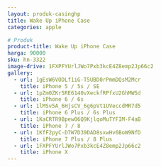 ```yaml
---
layout: produk-casinghp
title: Wake Up iPhone Case
categories: apple

# Produk
product-title: Wake Up iPhone Case
harga: 90000
sku: hn-3322
image-drive: 1FXPFYUrlJWo7Pxb3kcE4Z8emp2Jp66c2
gallery:
  - url: 1gEsW6VODLf1iG-T5UBD0rPmmDQsM2Mcr
    title: iPhone 5 / 5s / SE
  - url: 1pZm0ZKr5RE6140vXeckfRPfxU2GhMW5d
    title: iPhone 6 / 6s
  - url: 1lMSv5A_6HjsCV_6g6pVt1UVeccdMR7d5
    title: iPhone 6 Plus / 6s Plus
  - url: 1KaCRTR9Bpew06Q9KjlqoMuTYFIM-F4aB
    title: iPhone 7 / 8
  - url: 1KfF2pyC-D7W7D39DAD8sxwHv6BoW9NfD
    title: iPhone 7 Plus / 8 Plus
  - url: 1FXPFYUrlJWo7Pxb3kcE4Z8emp2Jp66c2
    title: iPhone X
---
```

